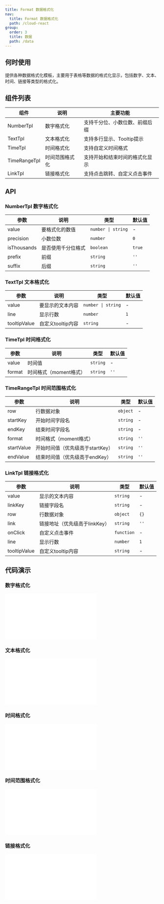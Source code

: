 ```yaml
---
title: Format 数据格式化
nav:
  title: Format 数据格式化
  path: /cloud-react
group:
  order: 3
  title: 数据
  path: /data
---
```


## 何时使用

提供各种数据格式化模板，主要用于表格等数据的格式化显示，包括数字、文本、时间、链接等类型的格式化。

## 组件列表

| 组件 | 说明 | 主要功能 |
| ---- | ---- | -------- |
| NumberTpl | 数字格式化 | 支持千分位、小数位数、前缀后缀 |
| TextTpl | 文本格式化 | 支持多行显示、Tooltip提示 |
| TimeTpl | 时间格式化 | 支持自定义时间格式 |
| TimeRangeTpl | 时间范围格式化 | 支持开始和结束时间的格式化显示 |
| LinkTpl | 链接格式化 | 支持点击跳转、自定义点击事件 |

## API

### NumberTpl 数字格式化

| 参数 | 说明 | 类型 | 默认值 |
| --- | --- | --- | --- |
| value | 要格式化的数值 | `number \| string` | - |
| precision | 小数位数 | `number` | `0` |
| isThousands | 是否使用千分位格式 | `boolean` | `true` |
| prefix | 前缀 | `string` | `''` |
| suffix | 后缀 | `string` | `''` |

### TextTpl 文本格式化

| 参数 | 说明 | 类型 | 默认值 |
| --- | --- | --- | --- |
| value | 要显示的文本内容 | `number \| string` | - |
| line | 显示行数 | `number` | `1` |
| tooltipValue | 自定义tooltip内容 | `string` | - |

### TimeTpl 时间格式化

| 参数 | 说明 | 类型 | 默认值 |
| --- | --- | --- | --- |
| value | 时间值 | `string` | - |
| format | 时间格式（moment格式） | `string` | `''` |

### TimeRangeTpl 时间范围格式化

| 参数 | 说明 | 类型 | 默认值 |
| --- | --- | --- | --- |
| row | 行数据对象 | `object` | - |
| startKey | 开始时间字段名 | `string` | - |
| endKey | 结束时间字段名 | `string` | - |
| format | 时间格式（moment格式） | `string` | `''` |
| startValue | 开始时间值（优先级高于startKey） | `string` | `''` |
| endValue | 结束时间值（优先级高于endKey） | `string` | `''` |

### LinkTpl 链接格式化

| 参数 | 说明 | 类型 | 默认值 |
| --- | --- | --- | --- |
| value | 显示的文本内容 | `string` | - |
| linkKey | 链接字段名 | `string` | - |
| row | 行数据对象 | `object` | `{}` |
| link | 链接地址（优先级高于linkKey） | `string` | `''` |
| onClick | 自定义点击事件 | `function` | - |
| line | 显示行数 | `number` | `1` |
| tooltipValue | 自定义tooltip内容 | `string` | - |

## 代码演示 

### 数字格式化
<embed src="@components/format/demos/number.md" />

### 文本格式化
<embed src="@components/format/demos/text.md" />

### 时间格式化
<embed src="@components/format/demos/time.md" />

### 时间范围格式化
<embed src="@components/format/demos/time-range.md" />

### 链接格式化
<embed src="@components/format/demos/link.md" />
